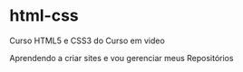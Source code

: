 # html-css
 Curso HTML5 e CSS3 do Curso em video

 Aprendendo a criar sites e vou gerenciar meus Repositórios
